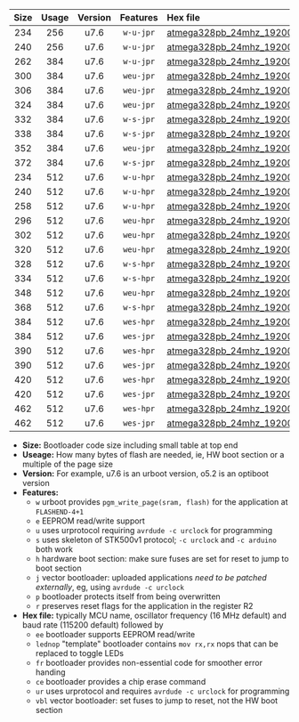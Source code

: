 |Size|Usage|Version|Features|Hex file|
|:-:|:-:|:-:|:-:|:--|
|234|256|u7.6|`w-u-jpr`|[atmega328pb_24mhz_19200bps_ur_vbl.hex](https://raw.githubusercontent.com/stefanrueger/urboot/main//atmega328pb_24mhz_19200bps_ur_vbl.hex)|
|240|256|u7.6|`w-u-jpr`|[atmega328pb_24mhz_19200bps_lednop_ur_vbl.hex](https://raw.githubusercontent.com/stefanrueger/urboot/main//atmega328pb_24mhz_19200bps_lednop_ur_vbl.hex)|
|262|384|u7.6|`w-u-jpr`|[atmega328pb_24mhz_19200bps_lednop_fr_ur_vbl.hex](https://raw.githubusercontent.com/stefanrueger/urboot/main//atmega328pb_24mhz_19200bps_lednop_fr_ur_vbl.hex)|
|300|384|u7.6|`weu-jpr`|[atmega328pb_24mhz_19200bps_ee_ur_vbl.hex](https://raw.githubusercontent.com/stefanrueger/urboot/main//atmega328pb_24mhz_19200bps_ee_ur_vbl.hex)|
|306|384|u7.6|`weu-jpr`|[atmega328pb_24mhz_19200bps_ee_lednop_ur_vbl.hex](https://raw.githubusercontent.com/stefanrueger/urboot/main//atmega328pb_24mhz_19200bps_ee_lednop_ur_vbl.hex)|
|324|384|u7.6|`weu-jpr`|[atmega328pb_24mhz_19200bps_ee_lednop_fr_ur_vbl.hex](https://raw.githubusercontent.com/stefanrueger/urboot/main//atmega328pb_24mhz_19200bps_ee_lednop_fr_ur_vbl.hex)|
|332|384|u7.6|`w-s-jpr`|[atmega328pb_24mhz_19200bps_vbl.hex](https://raw.githubusercontent.com/stefanrueger/urboot/main//atmega328pb_24mhz_19200bps_vbl.hex)|
|338|384|u7.6|`w-s-jpr`|[atmega328pb_24mhz_19200bps_lednop_vbl.hex](https://raw.githubusercontent.com/stefanrueger/urboot/main//atmega328pb_24mhz_19200bps_lednop_vbl.hex)|
|352|384|u7.6|`weu-jpr`|[atmega328pb_24mhz_19200bps_ee_lednop_fr_ce_ur_vbl.hex](https://raw.githubusercontent.com/stefanrueger/urboot/main//atmega328pb_24mhz_19200bps_ee_lednop_fr_ce_ur_vbl.hex)|
|372|384|u7.6|`w-s-jpr`|[atmega328pb_24mhz_19200bps_lednop_fr_vbl.hex](https://raw.githubusercontent.com/stefanrueger/urboot/main//atmega328pb_24mhz_19200bps_lednop_fr_vbl.hex)|
|234|512|u7.6|`w-u-hpr`|[atmega328pb_24mhz_19200bps_ur.hex](https://raw.githubusercontent.com/stefanrueger/urboot/main//atmega328pb_24mhz_19200bps_ur.hex)|
|240|512|u7.6|`w-u-hpr`|[atmega328pb_24mhz_19200bps_lednop_ur.hex](https://raw.githubusercontent.com/stefanrueger/urboot/main//atmega328pb_24mhz_19200bps_lednop_ur.hex)|
|258|512|u7.6|`w-u-hpr`|[atmega328pb_24mhz_19200bps_lednop_fr_ur.hex](https://raw.githubusercontent.com/stefanrueger/urboot/main//atmega328pb_24mhz_19200bps_lednop_fr_ur.hex)|
|296|512|u7.6|`weu-hpr`|[atmega328pb_24mhz_19200bps_ee_ur.hex](https://raw.githubusercontent.com/stefanrueger/urboot/main//atmega328pb_24mhz_19200bps_ee_ur.hex)|
|302|512|u7.6|`weu-hpr`|[atmega328pb_24mhz_19200bps_ee_lednop_ur.hex](https://raw.githubusercontent.com/stefanrueger/urboot/main//atmega328pb_24mhz_19200bps_ee_lednop_ur.hex)|
|320|512|u7.6|`weu-hpr`|[atmega328pb_24mhz_19200bps_ee_lednop_fr_ur.hex](https://raw.githubusercontent.com/stefanrueger/urboot/main//atmega328pb_24mhz_19200bps_ee_lednop_fr_ur.hex)|
|328|512|u7.6|`w-s-hpr`|[atmega328pb_24mhz_19200bps.hex](https://raw.githubusercontent.com/stefanrueger/urboot/main//atmega328pb_24mhz_19200bps.hex)|
|334|512|u7.6|`w-s-hpr`|[atmega328pb_24mhz_19200bps_lednop.hex](https://raw.githubusercontent.com/stefanrueger/urboot/main//atmega328pb_24mhz_19200bps_lednop.hex)|
|348|512|u7.6|`weu-hpr`|[atmega328pb_24mhz_19200bps_ee_lednop_fr_ce_ur.hex](https://raw.githubusercontent.com/stefanrueger/urboot/main//atmega328pb_24mhz_19200bps_ee_lednop_fr_ce_ur.hex)|
|368|512|u7.6|`w-s-hpr`|[atmega328pb_24mhz_19200bps_lednop_fr.hex](https://raw.githubusercontent.com/stefanrueger/urboot/main//atmega328pb_24mhz_19200bps_lednop_fr.hex)|
|384|512|u7.6|`wes-hpr`|[atmega328pb_24mhz_19200bps_ee.hex](https://raw.githubusercontent.com/stefanrueger/urboot/main//atmega328pb_24mhz_19200bps_ee.hex)|
|384|512|u7.6|`wes-jpr`|[atmega328pb_24mhz_19200bps_ee_vbl.hex](https://raw.githubusercontent.com/stefanrueger/urboot/main//atmega328pb_24mhz_19200bps_ee_vbl.hex)|
|390|512|u7.6|`wes-hpr`|[atmega328pb_24mhz_19200bps_ee_lednop.hex](https://raw.githubusercontent.com/stefanrueger/urboot/main//atmega328pb_24mhz_19200bps_ee_lednop.hex)|
|390|512|u7.6|`wes-jpr`|[atmega328pb_24mhz_19200bps_ee_lednop_vbl.hex](https://raw.githubusercontent.com/stefanrueger/urboot/main//atmega328pb_24mhz_19200bps_ee_lednop_vbl.hex)|
|420|512|u7.6|`wes-hpr`|[atmega328pb_24mhz_19200bps_ee_lednop_fr.hex](https://raw.githubusercontent.com/stefanrueger/urboot/main//atmega328pb_24mhz_19200bps_ee_lednop_fr.hex)|
|420|512|u7.6|`wes-jpr`|[atmega328pb_24mhz_19200bps_ee_lednop_fr_vbl.hex](https://raw.githubusercontent.com/stefanrueger/urboot/main//atmega328pb_24mhz_19200bps_ee_lednop_fr_vbl.hex)|
|462|512|u7.6|`wes-hpr`|[atmega328pb_24mhz_19200bps_ee_lednop_fr_ce.hex](https://raw.githubusercontent.com/stefanrueger/urboot/main//atmega328pb_24mhz_19200bps_ee_lednop_fr_ce.hex)|
|462|512|u7.6|`wes-jpr`|[atmega328pb_24mhz_19200bps_ee_lednop_fr_ce_vbl.hex](https://raw.githubusercontent.com/stefanrueger/urboot/main//atmega328pb_24mhz_19200bps_ee_lednop_fr_ce_vbl.hex)|

- **Size:** Bootloader code size including small table at top end
- **Useage:** How many bytes of flash are needed, ie, HW boot section or a multiple of the page size
- **Version:** For example, u7.6 is an urboot version, o5.2 is an optiboot version
- **Features:**
  + `w` urboot provides `pgm_write_page(sram, flash)` for the application at `FLASHEND-4+1`
  + `e` EEPROM read/write support
  + `u` uses urprotocol requiring `avrdude -c urclock` for programming
  + `s` uses skeleton of STK500v1 protocol; `-c urclock` and `-c arduino` both work
  + `h` hardware boot section: make sure fuses are set for reset to jump to boot section
  + `j` vector bootloader: uploaded applications *need to be patched externally*, eg, using `avrdude -c urclock`
  + `p` bootloader protects itself from being overwritten
  + `r` preserves reset flags for the application in the register R2
- **Hex file:** typically MCU name, oscillator frequency (16 MHz default) and baud rate (115200 default) followed by
  + `ee` bootloader supports EEPROM read/write
  + `lednop` "template" bootloader contains `mov rx,rx` nops that can be replaced to toggle LEDs
  + `fr` bootloader provides non-essential code for smoother error handing
  + `ce` bootloader provides a chip erase command
  + `ur` uses urprotocol and requires `avrdude -c urclock` for programming
  + `vbl` vector bootloader: set fuses to jump to reset, not the HW boot section
